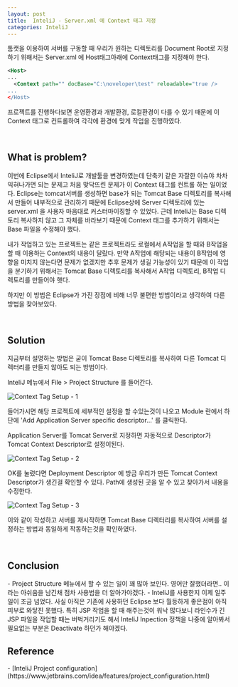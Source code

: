 ```yaml
---
layout: post
title:  InteliJ - Server.xml 에 Context 태그 지정
categories: InteliJ
---
```


톰캣을 이용하여 서버를 구동할 때 우리가 원하는 디렉토리를 Document Root로 지정하기 위해서는 Server.xml 에 Host태그아래에 Context태그를 지정해야 한다.

```xml
<Host>
...
  <Context path="" docBase="C:\noveloper\test" reloadable="true />
...
</Host>
```

프로젝트를 진행하다보면 운영환경과 개발환경, 로컬환경이 다를 수 있기 때문에 이 Context 태그로 컨트롤하여 각각에 환경에 맞게 작업을 진행하였다.

<br>
<h2>What is problem?</h2>
이번에 Eclipse에서 InteliJ로 개발툴을 변경하였는데 단축키 같은 자잘한 이슈야 차차 익혀나가면 되는 문제고 처음 맞닥뜨린 문제가 이 Context 태그를 컨트롤 하는 일이었다. Eclipse는 tomcat서버를 생성하면 base가 되는 Tomcat Base 디렉토리를 복사해서 만들어 내부적으로 관리하기 때문에 Eclipse상에 Server 디렉토리에 있는 server.xml 을 사용자 마음대로 커스터마이징할 수 있었다. 근데 InteliJ는 Base 디렉토리 복사하지 않고 그 자체를 바라보기 때문에 Context 태그를 추가하기 위해서는 Base 파일을 수정해야 했다.

내가 작업하고 있는 프로젝트는 같은 프로젝트라도 로컬에서 A작업을 할 때와 B작업을 할 때 이용하는 Context의 내용이 달랐다. 만약 A작업에 해당되는 내용이 B작업에 영향을 미치지 않는다면 문제가 없겠지만 추후 문제가 생길 가능성이 있기 때문에 이 작업을 분기하기 위해서는 Tomcat Base 디렉토리를 복사해서 A작업 디렉토리, B작업 디렉토리를 만들어야 햇다.

하지만 이 방법은 Eclipse가 가진 장점에 비해 너무 불편한 방법이라고 생각하여 다른 방법을 찾아보았다.

<br>
<h2>Solution</h2>
지금부터 설명하는 방법은 굳이 Tomcat Base 디렉토리를 복사하여 다른 Tomcat 디렉터리를 만들지 않아도 되는 방법이다. 

InteliJ 메뉴에서 File > Project Structure 를 들어간다.

<img src="/blog/image/0419/0419_1.png" alt="Context Tag Setup - 1">

들어가시면 해당 프로젝트에 세부적인 설정을 할 수있는것이 나오고 Module 란에서 하단에 'Add Application Server specific descriptor...' 를 클릭한다.

Application Server를 Tomcat Server로 지정하면 자동적으로 Descriptor가 Tomcat Context Descriptor로 설정이된다.

<img src="/blog/image/0419/0419_2.png" alt="Context Tag Setup - 2">

OK를 눌렀다면 Deployment Descriptor 에 방금 우리가 만든 Tomcat Context Descriptor가 생긴걸 확인할 수 있다. 
Path에 생성된 곳을 알 수 있고 찾아가서 내용을 수정한다.

<img src="/blog/image/0419/0419_3.png" alt="Context Tag Setup - 3">

이와 같이 작성하고 서버를 재시작하면 Tomcat Base 디렉터리를 복사하여 서버를 설정하는 방법과 동일하게 작동하는것을 확인하였다.

<br>
<h2>Conclusion</h2>
- Project Structure 메뉴에서 할 수 있는 일이 꽤 많아 보인다. 영어만 잘했더라면.. 이라는 아쉬움을 남긴채 점차 사용법을 더 알아가야겠다.
- InteliJ를 사용한지 이제 일주일이 조금 넘었다. 사실 아직은 기존에 사용하던 Eclipse 보다 월등하게 좋은점이 아직 피부로 와닿진 못했다. 특히 JSP 작업을 할 때 해주는것이 워낙 많다보니 라인수가 긴 JSP 파일을 작업할 때는 버벅거리기도 해서 InteliJ Inpection 정책을 나중에 알아봐서 필요없는 부분은 Deactivate 하던가 해야겠다. 


<br>
<h2>Reference</h2>
- [InteliJ Project configuration](https://www.jetbrains.com/idea/features/project_configuration.html)
